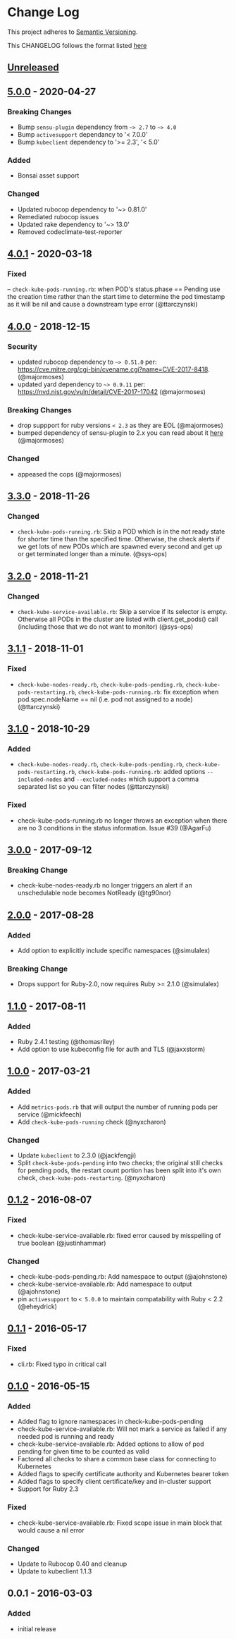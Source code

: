 # Change Log
This project adheres to [Semantic Versioning](http://semver.org/).

This CHANGELOG follows the format listed [here ](https://github.com/sensu-plugins/community/blob/master/HOW_WE_CHANGELOG.md)

## [Unreleased]

## [5.0.0] - 2020-04-27
### Breaking Changes
- Bump `sensu-plugin` dependency from `~> 2.7` to `~> 4.0`
- Bump `activesupport` dependancy to '< 7.0.0'
- Bump `kubeclient` dependency to '>= 2.3', '< 5.0'

### Added
- Bonsai asset support

### Changed
- Updated rubocop dependency to '~> 0.81.0'
- Remediated rubocop issues
- Updated rake dependency to '~> 13.0'
- Removed codeclimate-test-reporter

## [4.0.1] - 2020-03-18
### Fixed
– `check-kube-pods-running.rb`: when POD's status.phase == Pending use the creation time rather than the start time to determine the pod timestamp as it will be nil and cause a downstream type error (@ttarczynski)

## [4.0.0] - 2018-12-15
### Security
- updated rubocop dependency to `~> 0.51.0` per: https://cve.mitre.org/cgi-bin/cvename.cgi?name=CVE-2017-8418. (@majormoses)
- updated yard dependency to `~> 0.9.11` per: https://nvd.nist.gov/vuln/detail/CVE-2017-17042 (@majormoses)

### Breaking Changes
- drop suppport for ruby versions `< 2.3` as they are EOL (@majormoses)
- bumped dependency of sensu-plugin to 2.x you can read about it [here](https://github.com/sensu-plugins/sensu-plugin/blob/master/CHANGELOG.md#v145---2017-03-07) (@majormoses)

### Changed
- appeased the cops (@majormoses)

## [3.3.0] - 2018-11-26
### Changed
 - `check-kube-pods-running.rb`: Skip a POD which is in the not ready state for shorter time than the specified time. Otherwise, the check alerts if we get lots of new PODs which are spawned every second and get up or get terminated longer than a minute. (@sys-ops)

## [3.2.0] - 2018-11-21
### Changed
 - `check-kube-service-available.rb`: Skip a service if its selector is empty. Otherwise all PODs in the cluster are listed with client.get_pods() call (including those that we do not want to monitor) (@sys-ops)

## [3.1.1] - 2018-11-01
### Fixed
 - `check-kube-nodes-ready.rb`, `check-kube-pods-pending.rb`, `check-kube-pods-restarting.rb`, `check-kube-pods-running.rb`: fix exception when pod.spec.nodeName == nil (i.e. pod not assigned to a node) (@ttarczynski)

## [3.1.0] - 2018-10-29
### Added
 - `check-kube-nodes-ready.rb`, `check-kube-pods-pending.rb`, `check-kube-pods-restarting.rb`, `check-kube-pods-running.rb`: added options `--included-nodes` and `--excluded-nodes` which support a comma separated list so you can filter nodes (@ttarczynski)

### Fixed
- check-kube-pods-running.rb no longer throws an exception when there are no 3 conditions in the status information. Issue #39 (@AgarFu)

## [3.0.0] - 2017-09-12
### Breaking Change
 - check-kube-nodes-ready.rb no longer triggers an alert if an unschedulable node becomes NotReady (@tg90nor)

## [2.0.0] - 2017-08-28
### Added
 - Add option to explicitly include specific namespaces (@simulalex)

### Breaking Change
 - Drops support for Ruby-2.0, now requires Ruby >= 2.1.0 (@simulalex)

## [1.1.0] - 2017-08-11
### Added
- Ruby 2.4.1 testing (@thomasriley)
- Add option to use kubeconfig file for auth and TLS (@jaxxstorm)

## [1.0.0] - 2017-03-21
### Added
- Add `metrics-pods.rb` that will output the number of running pods per service (@mickfeech)
- Add `check-kube-pods-running` check (@nyxcharon)

### Changed
- Update `kubeclient` to 2.3.0 (@jackfengji)
- Split `check-kube-pods-pending` into two checks; the original still checks for
pending pods, the restart count portion has been split into it's own check, `check-kube-pods-restarting`. (@nyxcharon)

## [0.1.2] - 2016-08-07
### Fixed
- check-kube-service-available.rb: fixed error caused by misspelling of true boolean (@justinhammar)

### Changed
- check-kube-pods-pending.rb: Add namespace to output (@ajohnstone)
- check-kube-service-available.rb: Add namespace to output (@ajohnstone)
- pin `activesupport` to `< 5.0.0` to maintain compatability with Ruby < 2.2 (@eheydrick)

## [0.1.1] - 2016-05-17
### Fixed
- cli.rb: Fixed typo in critical call

## [0.1.0] - 2016-05-15
### Added
- Added flag to ignore namespaces in check-kube-pods-pending
- check-kube-service-available.rb: Will not mark a service as failed if any needed pod is running and ready
- check-kube-service-available.rb: Added options to allow of pod pending for given time to be counted as valid
- Factored all checks to share a common base class for connecting to Kubernetes
- Added flags to specify certificate authority and Kubernetes bearer token
- Added flags to specify client certificate/key and in-cluster support
- Support for Ruby 2.3

### Fixed
- check-kube-service-available.rb: Fixed scope issue in main block that would cause a nil error

### Changed
- Update to Rubocop 0.40 and cleanup
- Update to kubeclient 1.1.3

## 0.0.1 - 2016-03-03
### Added
- initial release

[Unreleased]: https://github.com/sensu-plugins/sensu-plugins-kubernetes/compare/5.0.0...HEAD
[5.0.0]: https://github.com/sensu-plugins/sensu-plugins-kubernetes/compare/4.0.1...5.0.0
[4.0.1]: https://github.com/sensu-plugins/sensu-plugins-kubernetes/compare/4.0.0...4.0.1
[4.0.0]: https://github.com/sensu-plugins/sensu-plugins-kubernetes/compare/3.3.0...4.0.0
[3.3.0]: https://github.com/sensu-plugins/sensu-plugins-kubernetes/compare/3.2.0...3.3.0
[3.2.0]: https://github.com/sensu-plugins/sensu-plugins-kubernetes/compare/3.1.1...3.2.0
[3.1.1]: https://github.com/sensu-plugins/sensu-plugins-kubernetes/compare/3.1.0...3.1.1
[3.1.0]: https://github.com/sensu-plugins/sensu-plugins-kubernetes/compare/3.0.1...3.1.0
[3.0.1]: https://github.com/sensu-plugins/sensu-plugins-kubernetes/compare/3.0.0...3.0.0.1
[3.0.0]: https://github.com/sensu-plugins/sensu-plugins-kubernetes/compare/2.0.0...3.0.0
[2.0.0]: https://github.com/sensu-plugins/sensu-plugins-kubernetes/compare/1.1.0...2.0.0
[1.1.0]: https://github.com/sensu-plugins/sensu-plugins-kubernetes/compare/1.0.0...1.1.0
[1.0.0]: https://github.com/sensu-plugins/sensu-plugins-kubernetes/compare/0.1.2...1.0.0
[0.1.2]: https://github.com/sensu-plugins/sensu-plugins-kubernetes/compare/0.1.1...0.1.2
[0.1.1]: https://github.com/sensu-plugins/sensu-plugins-kubernetes/compare/0.1.0...0.1.1
[0.1.0]: https://github.com/sensu-plugins/sensu-plugins-kubernetes/compare/0.0.1...0.1.0

